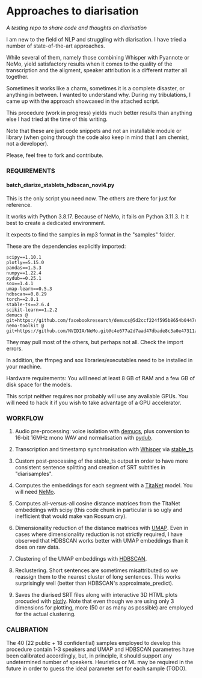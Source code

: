 # Approaches to diarisation

_A testing repo to share code and thoughts on diarisation_

I am new to the field of NLP and struggling with diarisation. I have tried a number of state-of-the-art approaches. 

While several of them, namely those combining Whisper with Pyannote or NeMo, yield satisfactory results when it comes to the quality of the transcription and the aligment, speaker attribution is a different matter all together. 

Sometimes it works like a charm, sometimes it is a complete disaster, or anything in between. I wanted to understand why. During my tribulations, I came up with the approach showcased in the attached script.

This procedure (work in progress) yields much better results than anything else I had tried at the time of this writing. 

Note that these are just code snippets and not an installable module or library (when going through the code also keep in mind that I am chemist, not a developer).

Please, feel free to fork and contribute.

### REQUIREMENTS ###

#### batch_diarize_stablets_hdbscan_novi4.py ####

This is the only script you need now. The others are there for just for reference.

It works with Python 3.8.17. Because of NeMo, it fails on Python 3.11.3. It it best to create a dedicated environment.

It expects to find the samples in mp3 format in the "samples" folder.

These are the dependencies explicitly imported:

```
scipy==1.10.1
plotly==5.15.0
pandas==1.5.3
numpy==1.22.4
pydub==0.25.1
sox==1.4.1
umap-learn==0.5.3
hdbscan==0.8.29
torch==2.0.1
stable-ts==2.6.4
scikit-learn==1.2.2
demucs @ git+https://github.com/facebookresearch/demucs@5d2ccf224f595b8654b0447e06f6adc866cca61a
nemo-toolkit @ git+https://github.com/NVIDIA/NeMo.git@c4e677a2d7aad47dbade8c3a0e47311a51d03bba
```
They may pull most of the others, but perhaps not all. Check the import errors.

In addition, the ffmpeg and sox libraries/executables need to be installed in your machine.

Hardware requirements: You will need at least 8 GB of RAM and a few GB of disk space for the models. 

This script neither requires nor probably will use any avaliable GPUs. You will need to hack it if you wish to take advantage of a GPU accelerator. 

### WORKFLOW ###

1. Audio pre-processing: voice isolation with [demucs](https://github.com/facebookresearch/demucs), plus conversion to 16-bit 16MHz mono WAV and normalisation with [pydub](https://github.com/jiaaro/pydub).
   
2. Transcription and timestamp synchronisation with [Whisper](https://github.com/openai/whisper) via [stable_ts](https://github.com/jianfch/stable-ts).

3. Custom post-processing of the stable_ts output in order to have more consistent sentence splitting and creation of SRT subtitles in "diarisamples".

4. Computes the embeddings for each segment with a [TitaNet](https://huggingface.co/nvidia/speakerverification_en_titanet_large) model. You will need [NeMo](https://github.com/NVIDIA/NeMo).

5. Computes all-versus-all cosine distance matrices from the TitaNet embeddings with scipy (this code chunk in particular is so ugly and inefficient that would make van Rossum cry).

6. Dimensionality reduction of the distance matrices with [UMAP](https://github.com/lmcinnes/umap). Even in cases where dimensionality reduction is not strictly required, I have observed that HDBSCAN works better with UMAP embeddings than it does on raw data. 

7. Clustering of the UMAP embeddings with [HDBSCAN](https://github.com/scikit-learn-contrib/hdbscan).
   
8. Reclustering. Short sentences are sometimes misattributed so we reassign them to the nearest cluster of long sentences. This works surprisingly well (better than HDBSCAN's approximate_predict).

9. Saves the diarised SRT files along with interactive 3D HTML plots procuded with [plotly](https://github.com/plotly/plotly.py). Note that even though we are using only 3 dimensions for plotting, more (50 or as many as possible) are employed for the actual clustering.

### CALIBRATION ###

The 40 (22 public + 18 confidential) samples employed to develop this procedure contain 1-3 speakers and UMAP and HDBSCAN parametres have been calibrated accordingly, but, in principle, it should support any undetermined number of speakers. Heuristics or ML may be required in the future in order to guess the ideal parameter set for each sample (TODO). 
